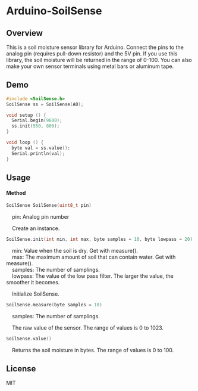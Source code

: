Arduino-SoilSense
====

## Overview

This is a soil moisture sensor library for Arduino. Connect the pins to the analog pin (requires pull-down resistor) and the 5V pin. If you use this library, the soil moisture will be returned in the range of 0-100. You can also make your own sensor terminals using metal bars or aluminum tape.

## Demo

````cpp:example.ino
#include <SoilSense.h>
SoilSense ss = SoilSense(A0);

void setup () {
  Serial.begin(9600);
  ss.init(550, 800);
}

void loop () {
  byte val = ss.value();
  Serial.println(val);
}
````

## Usage

#### Method


````cpp:example.ino
SoilSense SoilSense(uint8_t pin)
````

    pin: Analog pin number  

    Create an instance.

````cpp:example.ino
SoilSense.init(int min, int max, byte samples = 10, byte lowpass = 20)
````

    min: Value when the soil is dry. Get with measure().   
    max: The maximum amount of soil that can contain water. Get with measure().    
    samples: The number of samplings.    
    lowpass: The value of the low pass filter. The larger the value, the smoother it becomes.    

    Initialize SoilSense.

````cpp:example.ino
SoilSense.measure(byte samples = 10)
````

    samples: The number of samplings.    

    The raw value of the sensor. The range of values is 0 to 1023.

````cpp:example.ino
SoilSense.value()
````

    Returns the soil moisture in bytes. The range of values is 0 to 100.

## License

MIT
